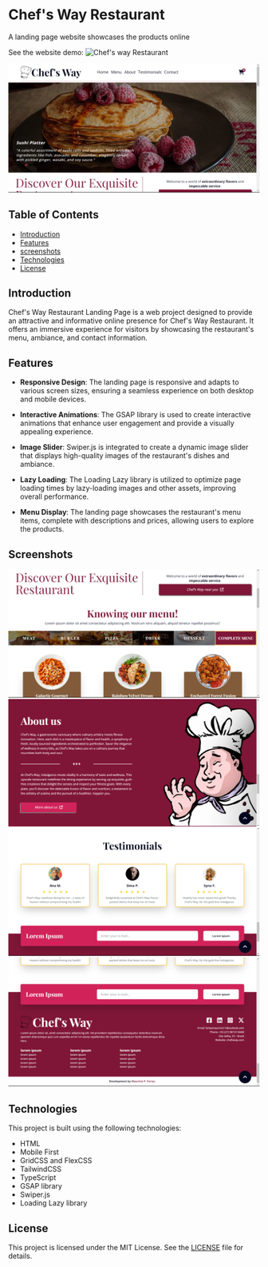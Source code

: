 # Chef's Way Restaurant

A landing page website showcases the products online

See the website demo: ![Chef's way Restaurant](https://mauriciompf.github.io/chefs_way_restaurant)

![Chef's Way Restaurant](./src/screenshots/screenshot_1.png)

## Table of Contents

- [Introduction](#introduction)
- [Features](#features)
- [screenshots](#screenshots)
- [Technologies](#technologies)
- [License](#license)

## Introduction

Chef's Way Restaurant Landing Page is a web project designed to provide an attractive and informative online presence for Chef's Way Restaurant. It offers an immersive experience for visitors by showcasing the restaurant's menu, ambiance, and contact information.

## Features

- **Responsive Design**: The landing page is responsive and adapts to various screen sizes, ensuring a seamless experience on both desktop and mobile devices.

- **Interactive Animations**: The GSAP library is used to create interactive animations that enhance user engagement and provide a visually appealing experience.

- **Image Slider**: Swiper.js is integrated to create a dynamic image slider that displays high-quality images of the restaurant's dishes and ambiance.

- **Lazy Loading**: The Loading Lazy library is utilized to optimize page loading times by lazy-loading images and other assets, improving overall performance.

- **Menu Display**: The landing page showcases the restaurant's menu items, complete with descriptions and prices, allowing users to explore the products.

## Screenshots

![Screenshort 1](./src/screenshots/screenshot_2.png)
![Screenshort 2](./src/screenshots/screenshot_3.png)
![Screenshort 3](./src/screenshots/screenshot_4.png)
![Screenshort 4](./src/screenshots/screenshot_5.png)

## Technologies

This project is built using the following technologies:

- HTML
- Mobile First
- GridCSS and FlexCSS  
- TailwindCSS
- TypeScript
- GSAP library
- Swiper.js
- Loading Lazy library

## License

This project is licensed under the MIT License. See the [LICENSE](/LICENSE) file for details.
